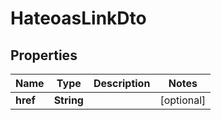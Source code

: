 # HateoasLinkDto

## Properties
Name | Type | Description | Notes
------------ | ------------- | ------------- | -------------
**href** | **String** |  |  [optional]
